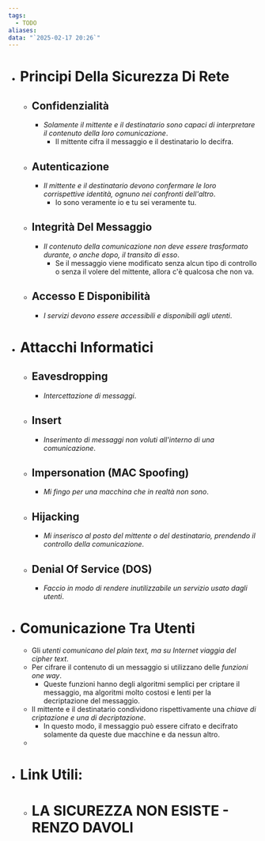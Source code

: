 ```yaml
---
tags:
  - TODO
aliases: 
data: "`2025-02-17 20:26`"
---
```

- # Principi Della Sicurezza Di Rete
	+ ## Confidenzialità
		+ _Solamente il mittente e il destinatario sono capaci di interpretare il contenuto della loro comunicazione_.
			+ Il mittente cifra il messaggio e il destinatario lo decifra.
	+ ## Autenticazione
		+ _Il mittente e il destinatario devono confermare le loro corrispettive identità, ognuno nei confronti dell'altro_.
			+ Io sono veramente io e tu sei veramente tu.
	+ ## Integrità Del Messaggio
		+ _Il contenuto della comunicazione non deve essere trasformato durante, o anche dopo, il transito di esso_.
			+ Se il messaggio viene modificato senza alcun tipo di controllo o senza il volere del mittente, allora c'è qualcosa che non va.
	+ ## Accesso E Disponibilità
		+ _I servizi devono essere accessibili e disponibili agli utenti_.
- # Attacchi Informatici
	+ ## Eavesdropping
		+ _Intercettazione di messaggi_.
	+ ## Insert
		+ _Inserimento di messaggi non voluti all'interno di una comunicazione_.
	+ ## Impersonation (MAC Spoofing)
		+ _Mi fingo per una macchina che in realtà non sono_.
	+ ## Hijacking
		+ _Mi inserisco al posto del mittente o del destinatario, prendendo il controllo della comunicazione_.
	+ ## Denial Of Service (DOS)
		+ _Faccio in modo di rendere inutilizzabile un servizio usato dagli utenti_.
- # Comunicazione Tra Utenti
	+ Gli _utenti comunicano del plain text, ma su Internet viaggia del cipher text_.
	+ Per cifrare il contenuto di un messaggio si utilizzano delle _funzioni one way_.
		+ Queste funzioni hanno degli algoritmi semplici per criptare il messaggio, ma algoritmi molto costosi e lenti per la decriptazione del messaggio.
	+ Il mittente e il destinatario condividono rispettivamente una _chiave di criptazione e una di decriptazione_.
		+ In questo modo, il messaggio può essere cifrato e decifrato solamente da queste due macchine e da nessun altro.
	- 
- # Link Utili:
	- # LA SICUREZZA NON ESISTE - RENZO DAVOLI 